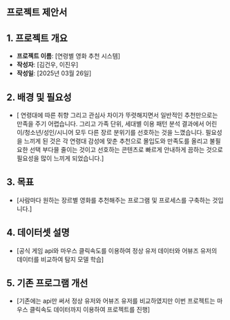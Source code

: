 ## 프로젝트 제안서

## 1. 프로젝트 개요
- **프로젝트 이름**: [연령별 영화 추천 시스템]
- **작성자**: [김건우, 이진우]
- **작성일**: [2025년 03월 26일]

## 2. 배경 및 필요성
- [ 연령대에 따른 취향 그리고 관심사 차이가 뚜렷해지면서 일반적인 추천만으로는 만족을 주기 어렵습니다. 그리고 가족 단위, 세대별 이용 패턴 분석 결과에서 어린이/청소년/성인/시니어 모두 다른 장르 분위기를 선호하는 것을 느꼈습니다. 필요성을 느끼게 된 것은 각 연령대 감성에 맞춘 추천으로 몰입도와 만족도를 올리고 불필요한 선택 부다믈 줄이는 것이고 선호하는 콘텐츠로 빠르게 안내하게 끔하는 것으로 필요성을 많이 느끼게 되었습니다.]

## 3. 목표 
- [사람마다 원하는 장르별 영화를 추천해주는 프로그램 및 프로세스를 구축하는 것입니다.]

## 4. 데이터셋 설명
- [공식 게임 api와 마우스 클릭속도를 이용하여 정상 유저 데이터와 어뷰즈 유저의 데이터를 비교하여 탐지 모델 학습]
  
## 5. 기존 프로그램 개선
- [기존에는 api만 써서 정상 유저와 어뷰즈 유저를 비교하였지만 이번 프로젝트는 마우스 클릭속도 데이터까지 이용하여 프로젝트를 진행]
